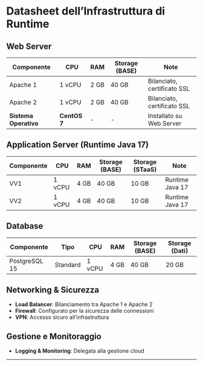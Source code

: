 # Datasheet dell’Infrastruttura di Runtime

## Web Server
| **Componente**   | **CPU** | **RAM** | **Storage (BASE)** | **Note** |
|------------------|--------|--------|------------------|----------|
| Apache 1        | 1 vCPU | 2 GB   | 40 GB           | Bilanciato, certificato SSL |
| Apache 2        | 1 vCPU | 2 GB   | 40 GB           | Bilanciato, certificato SSL |
| **Sistema Operativo** | **CentOS 7** | - | - | Installato su Web Server |

## Application Server (Runtime Java 17)
| **Componente** | **CPU** | **RAM** | **Storage (BASE)** | **Storage (STaaS)** | **Note** |
|---------------|--------|--------|------------------|----------------|---------|
| VV1          | 1 vCPU | 4 GB   | 40 GB           | 10 GB          | Runtime Java 17 |
| VV2          | 1 vCPU | 4 GB   | 40 GB           | 10 GB          | Runtime Java 17 |

## Database
| **Componente**   | **Tipo**     | **CPU** | **RAM** | **Storage (BASE)** | **Storage (Dati)** |
|------------------|-------------|--------|--------|------------------|----------------|
| PostgreSQL 15   | Standard    | 1 vCPU | 4 GB   | 40 GB           | 20 GB |

## Networking & Sicurezza
- **Load Balancer**: Bilanciamento tra Apache 1 e Apache 2  
- **Firewall**: Configurato per la sicurezza delle connessioni  
- **VPN**: Accesso sicuro all’infrastruttura  

## Gestione e Monitoraggio
- **Logging & Monitoring**: Delegata alla gestione cloud  

---
